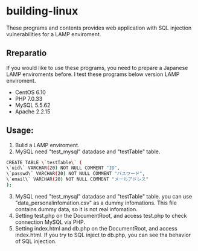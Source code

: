 # building-linux
These programs and contents provides web application with SQL injection vulnerabilities for a LAMP enviroment.<br>

## Rreparatio
If you would like to use these programs, you need to prepare a Japanese LAMP enviroments before.
I test these programs below version LAMP enviroment.
 - CentOS 6.10
 - PHP 7.0.33
 - MySQL 5.5.62
 - Apache 2.2.15

## Usage:
1. Bulid a LAMP enviroment.
2. MySQL need "test_mysql" datadase and "testTable" table.
```bash
CREATE TABLE \`testTable\` (
\`uid\` VARCHAR(20) NOT NULL COMMENT "ID",
\`passwd\` VARCHAR(20) NOT NULL COMMENT "パスワード",
\`email\` VARCHAR(20) NOT NULL COMMENT "メールアドレス"
);
```

3. MySQL need "test_mysql" datadase and "testTable" table. you can use "data_personalinfomation.csv" as a dummy infomations.
   This file contains dummy data, so it is not real infomation.
4. Setting test.php on the DocumentRoot, and access test.php to check connection MySQL via PHP.
5. Setting index.html and db.php on the DocumentRoot, and access index.html. If you try to SQL inject to db.php, you can see tha behavior of SQL injection.
